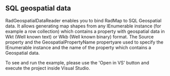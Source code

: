 ## SQL geospatial data
RadGeospatialDataReader enables you to bind RadMap to SQL Geospatial data. It allows generating map shapes from any IEnumerable instance (for example a row collection) which contains a property with geospatial data in Wkt (Well known text) or Wkb (Well known binary) format. The Source property and the GeospatialPropertyName propertyare used to specify the IEnumerable instance and the name of the property which contains a Geospatial data.

To see and run the example, please use the 'Open in VS' button and execute the project inside Visual Studio.

[//]: <keywords:InformationLayer, SqlGeospatialDataReader, Source, GeospatialPropertyName, ToolTipFormat, MapShapeFill, HighlightFill>
